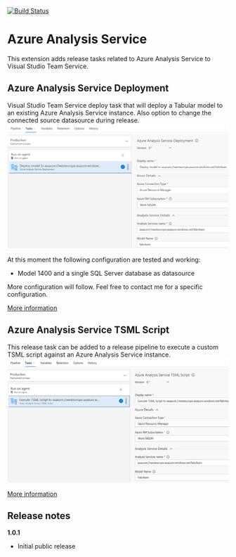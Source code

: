 [![Build Status](https://ci.appveyor.com/api/projects/status/github/liprec/vsts-release-aas?branch=master&svg=true)](https://ci.appveyor.com/project/liprec/vsts-release-aas)

# Azure Analysis Service

This extension adds release tasks related to Azure Analysis Service to Visual Studio Team Service.

## Azure Analysis Service Deployment

Visual Studio Team Service deploy task that will deploy a Tabular model to an existing Azure Analysis Service instance. Also option to change the connected source datasource during release.
![](images/screenshot-2.png)

At this moment the following configuration are tested and working:
- Model 1400 and a single SQL Server database as datasource

More configuration will follow. Feel free to contact me for a specific configuration.

[More information](deploy-aas-db/README.md)

## Azure Analysis Service TSML Script

This release task can be added to a release pipeline to execute a custom TSML script against an Azure Analysis Service instance.
![](images/screenshot-3.png)

[More information](execute-aas-tsml/README.md)

## Release notes

**1.0.1**
- Initial public release